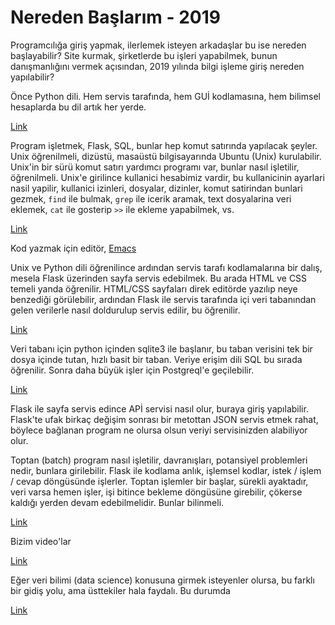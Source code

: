 # Nereden Başlarım - 2019

Programcılığa giriş yapmak, ilerlemek isteyen arkadaşlar bu ise
nereden başlayabilir? Site kurmak, şirketlerde bu işleri yapabilmek,
bunun danışmanlığını vermek açısından, 2019 yılında bilgi işleme giriş
nereden yapılabilir?

Önce Python dili. Hem servis tarafında, hem GUİ kodlamasına, hem
bilimsel hesaplarda bu dil artık her yerde. 

[Link](../../2016/01/python-dil-ogrenimi.html)

Program işletmek, Flask, SQL, bunlar hep komut satırında yapılacak
şeyler. Unix öğrenilmeli, dizüstü, masaüstü bilgisayarında Ubuntu
(Unix) kurulabilir. Unix'in bir sürü komut satırı yardımcı programı
var, bunlar nasıl işletilir, öğrenilmeli. Unix'e girilince kullanici
hesabimiz vardir, bu kullanicinin ayarlari nasil yapilir, kullanici
izinleri, dosyalar, dizinler, komut satirindan bunlari gezmek, `find`
ile bulmak, `grep` ile icerik aramak, text dosyalarina veri eklemek,
`cat` ile gosterip `>>` ile ekleme yapabilmek, vs.

[Link](../../2020/07/unix.html)

Kod yazmak için editör, [Emacs](../../2004/10/emacs.html)

Unix ve Python dili öğrenilince ardından servis tarafı kodlamalarına
bir dalış, mesela Flask üzerinden sayfa servis edebilmek. Bu arada
HTML ve CSS temeli yanda öğrenilir. HTML/CSS sayfaları direk editörde
yazılıp neye benzediği görülebilir, ardından Flask ile servis
tarafında içi veri tabanından gelen verilerle nasıl doldurulup servis
edilir, bu öğrenilir.

[Link](../../2016/09/flask-ile-dinamik-web-sayfalari.html)

Veri tabanı için python içinden sqlite3 ile başlanır, bu taban
verisini tek bir dosya içinde tutan, hızlı basit bir taban. Veriye
erişim dili SQL bu sırada öğrenilir. Sonra daha büyük işler için
Postgreql'e geçilebilir.

[Link](../../2012/03/sql.html)

Flask ile sayfa servis edince APİ servisi nasıl olur, buraya giriş
yapılabilir. Flask'te ufak birkaç değişim sonrası bir metottan JSON
servis etmek rahat, böylece bağlanan program ne olursa olsun veriyi
servisinizden alabiliyor olur.

Toptan (batch) program nasıl işletilir, davranışları, potansiyel
problemleri nedir, bunlara girilebilir. Flask ile kodlama anlık,
işlemsel kodlar, istek / işlem / cevap döngüsünde işlerler. Toptan
işlemler bir başlar, sürekli ayaktadır, veri varsa hemen işler, işi
bitince bekleme döngüsüne girebilir, çökerse kaldığı yerden devam
edebilmelidir. Bunlar bilinmeli.

[Link](../../2016/02/toptan-islemler-paralelizasyon.html)

Bizim video'lar

[Link](https://www.youtube.com/channel/UCMAUsgUq5ODy8kMnJlUBUdQ)

Eğer veri bilimi (data science) konusuna girmek isteyenler olursa, bu
farklı bir gidiş yolu, ama üsttekiler hala faydalı. Bu durumda

[Link](https://burakbayramli.github.io/dersblog/algs)




